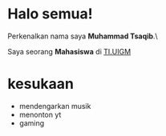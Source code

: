 # Halo semua! 

Perkenalkan nama saya **Muhammad Tsaqib**.\

Saya seorang **Mahasiswa** di [TI.UIGM](http://if.uigm.ac.id/)

# kesukaan

  * mendengarkan musik
  * menonton yt
  * gaming
